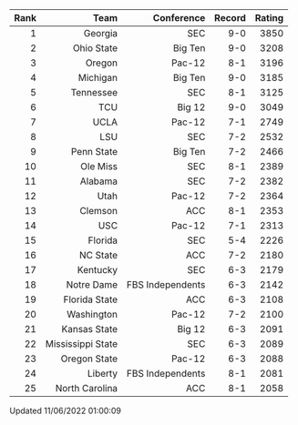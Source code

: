 | Rank  | Team                 | Conference           | Record   | Rating |
| ---:  | ---:                 | ---:                 | ---:     | ---:   |
| 1     | Georgia              | SEC                  | 9-0      | 3850   |
| 2     | Ohio State           | Big Ten              | 9-0      | 3208   |
| 3     | Oregon               | Pac-12               | 8-1      | 3196   |
| 4     | Michigan             | Big Ten              | 9-0      | 3185   |
| 5     | Tennessee            | SEC                  | 8-1      | 3125   |
| 6     | TCU                  | Big 12               | 9-0      | 3049   |
| 7     | UCLA                 | Pac-12               | 7-1      | 2749   |
| 8     | LSU                  | SEC                  | 7-2      | 2532   |
| 9     | Penn State           | Big Ten              | 7-2      | 2466   |
| 10    | Ole Miss             | SEC                  | 8-1      | 2389   |
| 11    | Alabama              | SEC                  | 7-2      | 2382   |
| 12    | Utah                 | Pac-12               | 7-2      | 2364   |
| 13    | Clemson              | ACC                  | 8-1      | 2353   |
| 14    | USC                  | Pac-12               | 7-1      | 2313   |
| 15    | Florida              | SEC                  | 5-4      | 2226   |
| 16    | NC State             | ACC                  | 7-2      | 2180   |
| 17    | Kentucky             | SEC                  | 6-3      | 2179   |
| 18    | Notre Dame           | FBS Independents     | 6-3      | 2142   |
| 19    | Florida State        | ACC                  | 6-3      | 2108   |
| 20    | Washington           | Pac-12               | 7-2      | 2100   |
| 21    | Kansas State         | Big 12               | 6-3      | 2091   |
| 22    | Mississippi State    | SEC                  | 6-3      | 2089   |
| 23    | Oregon State         | Pac-12               | 6-3      | 2088   |
| 24    | Liberty              | FBS Independents     | 8-1      | 2081   |
| 25    | North Carolina       | ACC                  | 8-1      | 2058   |

Updated 11/06/2022 01:00:09
